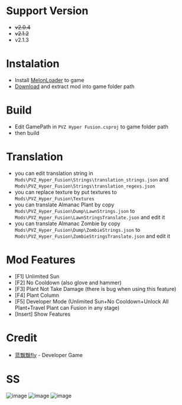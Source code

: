 # Support Version
- ~~v2.0.4~~
- ~~v2.1.2~~
- v2.1.3

# Instalation
- Install [MelonLoader](https://melonwiki.xyz/#/modders/quickstart) to game
- [Download](https://github.com/ArifRios1st/PVZ-Hyper-Fusion-Mod/releases/latest) and extract mod into game folder path

# Build
- Edit GamePath in `PVZ Hyper Fusion.csproj` to game folder path
- then build 


# Translation
- you can edit translation string in `Mods\PVZ_Hyper_Fusion\Strings\translation_strings.json` and `Mods\PVZ_Hyper_Fusion\Strings\translation_regexs.json`
- you can replace texture by put textures to `Mods\PVZ_Hyper_Fusion\Textures`
- you can translate Almanac Plant by copy `Mods\PVZ_Hyper_Fusion\Dump\LawnStrings.json` to `Mods\PVZ_Hyper_Fusion\LawnStringsTranslate.json` and edit it
- you can translate Almanac Zombie by copy `Mods\PVZ_Hyper_Fusion\Dump\ZombieStrings.json` to `Mods\PVZ_Hyper_Fusion\ZombieStringsTranslate.json` and edit it


# Mod Features
- [F1] Unlimited Sun
- [F2] No Cooldown (also glove and hammer)
- [F3] Plant Not Take Damage (there is bug when using this feature)
- [F4] Plant Column
- [F5] Developer Mode (Unlimited Sun+No Cooldown+Unlock All Plant+Travel Plant can Fusion in any stage)
- [Insert] Show Features

# Credit
- [蓝飘飘fly](https://space.bilibili.com/3546619314178489) - Developer Game

# SS
![image](https://github.com/user-attachments/assets/7c3ecd9e-0feb-462e-b218-1108147a6726)
![image](https://github.com/user-attachments/assets/10db56cd-151c-4cf6-beed-ec705dbd7666)
![image](https://github.com/user-attachments/assets/a9c2d9db-76ba-47fa-82a0-d21d297e3cb3)


